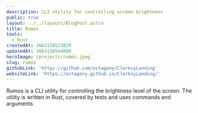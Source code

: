 ```yaml
---
description: CLI utility for controlling screen brightness
public: true
layout: ../../layouts/BlogPost.astro
title: Rumos
tools:
  - Rust
createdAt: 1663138523829
updatedAt: 1663138544090
heroImage: /projects/rumos.jpeg
slug: rumos
githubLink: 'https://github.com/octagony/ClerksyLanding'
websiteLink: 'https://octagony.github.io/ClerksyLanding/'
---
```


Rumos is a CLI utility for controlling the brightness level of the screen. The utility is written in Rust, covered by tests and uses commands and arguments
